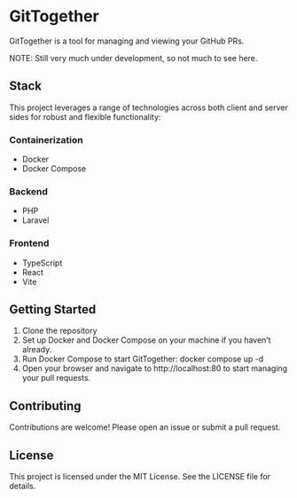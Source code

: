 # GitTogether

GitTogether is a tool for managing and viewing your GitHub PRs.

NOTE: Still very much under development, so not much to see here.

## Stack

This project leverages a range of technologies across both client and server sides for robust and flexible functionality:
### Containerization

- Docker
- Docker Compose

### Backend

- PHP
- Laravel

### Frontend

- TypeScript
- React
- Vite

## Getting Started

1. Clone the repository
2. Set up Docker and Docker Compose on your machine if you haven’t already.
3. Run Docker Compose to start GitTogether: docker compose up -d
4. Open your browser and navigate to http://localhost:80 to start managing your pull requests.

## Contributing

Contributions are welcome! Please open an issue or submit a pull request.

## License

This project is licensed under the MIT License. See the LICENSE file for details.
